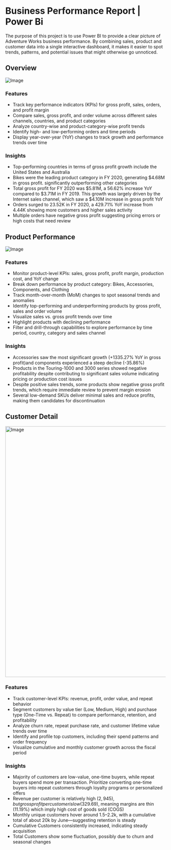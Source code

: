 # Business Performance Report | Power Bi

The purpose of this project is to use Power BI to provide a clear picture of Adventure Works business performance. By combining sales, product and customer data into a single interactive dashboard, it makes it easier to spot trends, patterns, and potential issues that might otherwise go unnoticed.

## Overview
![Image](https://github.com/user-attachments/assets/4e57a416-cced-4af9-a893-90a7040a7534)

### Features
- Track key performance indicators (KPIs) for gross profit, sales, orders, and profit margin
- Compare sales, gross profit, and order volume across different sales channels, countries, and product categories
- Analyze country-wise and product-category-wise profit trends
- Identify high- and low-performing orders and time periods
- Display year-over-year (YoY) changes to track growth and performance trends over time

### Insights
- Top-performing countries in terms of gross profit growth include the United States and Australia
- Bikes were the leading product category in FY 2020, generating $4.68M in gross profit. significantly outperforming other categories
- Total gross profit for FY 2020 was $5.81M, a 56.62% increase YoY compared to $3.71M in FY 2019.
  This growth was largely driven by the Internet sales channel, which saw a $4.10M increase in gross profit YoY
- Orders surged to 23.52K in FY 2020, a 429.71% YoY increase from 4.44K showing more customers and higher sales activity
- Multiple orders have negative gross profit suggesting pricing errors or high costs that need review
  
## Product Performance
![Image](https://github.com/user-attachments/assets/1f6e3b2b-a05c-4211-ad63-197344ed4f29)

### Features 

- Monitor product-level KPIs: sales, gross profit, profit margin, production cost, and YoY change
- Break down performance by product category: Bikes, Accessories, Components, and Clothing
- Track month-over-month (MoM) changes to spot seasonal trends and anomalies
- Identify top-performing and underperforming products by gross profit, sales and order volume
- Visualize sales vs. gross profit trends over time
- Highlight products with declining performance
- Filter and drill-through capabilities to explore performance by time period, country, category and sales channel

### Insights 

- Accessories saw the most significant growth (+1335.27% YoY in gross profit)and components experienced a steep decline (-35.86%)
- Products in the Touring-1000 and 3000 series showed negative profitability despite contributing to significant sales volume indicating pricing or production cost issues
- Despite positive sales trends, some products show negative gross profit trends, which require immediate review to prevent margin erosion
- Several low-demand SKUs deliver minimal sales and reduce profits, making them candidates for discontinuation

## Customer Detail
<img width="1406" height="788" alt="Image" src="https://github.com/user-attachments/assets/520bd365-1746-486f-846f-cf1dbf5136dc" />

### Features

- Track customer-level KPIs: revenue, profit, order value, and repeat behavior
- Segment customers by value tier (Low, Medium, High) and purchase type (One-Time vs. Repeat) to compare performance, retention, and profitability
- Analyze churn rate, repeat purchase rate, and customer lifetime value trends over time
- Identify and profile top customers, including their spend patterns and order frequency
- Visualize cumulative and monthly customer growth across the fiscal period

### Insights
- Majority of customers are low-value, one-time buyers, while repeat buyers spend more per transaction. Prioritize converting one-time buyers into repeat customers through loyalty programs or personalized offers
- Revenue per customer is relatively high ($2,945), but gross profit per customer is low ($329.69), meaning margins are thin (11.19%) which imply high cost of goods sold (COGS)
- Monthly unique customers hover around 1.5–2.2k, with a cumulative total of about 20k by June—suggesting retention is steady
- Cumulative Customers consistently increased, indicating steady acquisition
- Total Customers show some fluctuation, possibly due to churn and seasonal changes
